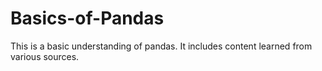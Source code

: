 # Basics-of-Pandas
This is a basic understanding of pandas. It includes content learned from various sources. 
